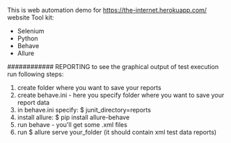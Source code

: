 This is web automation demo for https://the-internet.herokuapp.com/ website
Tool kit:
- Selenium
- Python
- Behave
- Allure


############ REPORTING
to see the graphical output of test execution run following steps: 
1. create folder where you want to save your reports
2. create behave.ini - here you specify folder where you want to save your report data
3. in behave.ini specify: $ junit_directory=reports
4. install allure: $ pip install allure-behave
5. run behave - you'll get some .xml files
6. run $ allure serve your_folder (it should contain xml test data reports)
